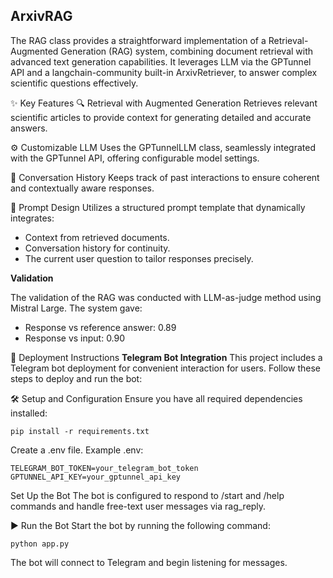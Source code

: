 ## **ArxivRAG**

The RAG class provides a straightforward implementation of a Retrieval-Augmented Generation (RAG) system, combining document retrieval with advanced text generation capabilities. It leverages LLM via the GPTunnel API and a langchain-community built-in ArxivRetriever, to answer complex scientific questions effectively.

✨ Key Features
🔍 Retrieval with Augmented Generation
Retrieves relevant scientific articles to provide context for generating detailed and accurate answers.

⚙️ Customizable LLM
Uses the GPTunnelLLM class, seamlessly integrated with the GPTunnel API, offering configurable model settings.

💬 Conversation History
Keeps track of past interactions to ensure coherent and contextually aware responses.

📜 Prompt Design
Utilizes a structured prompt template that dynamically integrates:

- Context from retrieved documents.
- Conversation history for continuity.
- The current user question to tailor responses precisely.

**Validation**

The validation of the RAG was conducted with LLM-as-judge method using Mistral Large.
The system gave:

- Response vs reference answer: 0.89
- Response vs input: 0.90


🚀 Deployment Instructions
**Telegram Bot Integration**
This project includes a Telegram bot deployment for convenient interaction for users. Follow these steps to deploy and run the bot:

🛠 Setup and Configuration
Ensure you have all required dependencies installed:

```
pip install -r requirements.txt
```

Create a .env file. Example .env:

```
TELEGRAM_BOT_TOKEN=your_telegram_bot_token
GPTUNNEL_API_KEY=your_gptunnel_api_key
```

Set Up the Bot
The bot is configured to respond to /start and /help commands and handle free-text user messages via rag_reply.

▶️ Run the Bot
Start the bot by running the following command:

```
python app.py
```
The bot will connect to Telegram and begin listening for messages.
